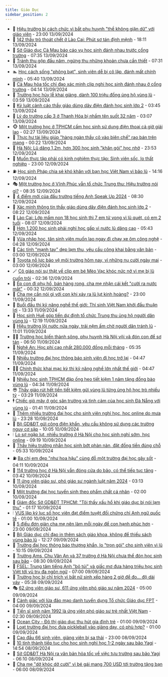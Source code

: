 ```yaml
---
title: Giáo Dục
sidebar_position: 2
---
```


<!-- dantri-giao-duc:START -->
- 🤡 [Hiệu trưởng bị cách chức vì bắt phụ huynh &quot;thề không giận dữ&quot; với giáo viên](https://dantri.com.vn/giao-duc/hieu-truong-bi-cach-chuc-vi-bat-phu-huynh-the-khong-gian-du-voi-giao-vien-20240912205120759.htm) - 23:00 13/09/2024
- 🗽 [142 thầy trò thoát chết ở Lào Cai: Phút sơ tán định mệnh](https://dantri.com.vn/giao-duc/142-thay-tro-thoat-chet-o-lao-cai-phut-so-tan-dinh-menh-20240913223823264.htm) - 18:11 13/09/2024
- 🚦 [Sở Giáo dục Cà Mau báo cáo vụ học sinh đánh nhau trước cổng trường](https://dantri.com.vn/giao-duc/so-giao-duc-ca-mau-bao-cao-vu-hoc-sinh-danh-nhau-truoc-cong-truong-20240913141657152.htm) - 07:35 13/09/2024
- 🌋 [Tránh thu gộp đầu năm, ngừng thu những khoản chưa cần thiết](https://dantri.com.vn/giao-duc/tranh-thu-gop-dau-nam-ngung-thu-nhung-khoan-chua-can-thiet-20240913111721132.htm) - 07:31 13/09/2024
- 🏊 [Học cách sống &quot;phông bạt&quot;, sinh viên dễ bị cô lập, đánh mất chính mình](https://dantri.com.vn/giao-duc/hoc-cach-song-phong-bat-sinh-vien-de-bi-co-lap-danh-mat-chinh-minh-20240913111207878.htm) - 05:40 13/09/2024
- 🎃 [Cà Mau hỏa tốc chỉ đạo xác minh clip nghi học sinh đánh nhau ở cổng trường](https://dantri.com.vn/giao-duc/ca-mau-hoa-toc-chi-dao-xac-minh-clip-nghi-hoc-sinh-danh-nhau-o-cong-truong-20240913105232623.htm) - 04:14 13/09/2024
- 💄 [Trường học hủy lễ khai giảng, dành 100 triệu đồng ủng hộ vùng lũ](https://dantri.com.vn/giao-duc/truong-hoc-huy-le-khai-giang-danh-100-trieu-dong-ung-ho-vung-lu-20240913102639477.htm) - 03:59 13/09/2024
- 🦅 [Kỷ luật cảnh cáo thầy giáo dùng dây điện đánh học sinh lớp 2](https://dantri.com.vn/giao-duc/ky-luat-canh-cao-thay-giao-dung-day-dien-danh-hoc-sinh-lop-2-20240913102834679.htm) - 03:45 13/09/2024
- 🚦 [Lý do trường cấp 3 ở Thanh Hóa bị nhầm tên suốt 32 năm](https://dantri.com.vn/giao-duc/ly-do-truong-cap-3-o-thanh-hoa-bi-nham-ten-suot-32-nam-20240913094058703.htm) - 03:07 13/09/2024
- 🐵 [Một trường học ở TPHCM cấm học sinh sử dụng điện thoại cả giờ giải lao](https://dantri.com.vn/giao-duc/mot-truong-hoc-o-tphcm-cam-hoc-sinh-su-dung-dien-thoai-ca-gio-giai-lao-20240913063228459.htm) - 02:27 13/09/2024
- 🐘 [Thực hư tài liệu giúp &quot;hàng ngàn thầy cô vào biên chế&quot; rao bán trên mạng](https://dantri.com.vn/giao-duc/thuc-hu-tai-lieu-giup-hang-ngan-thay-co-vao-bien-che-rao-ban-tren-mang-20240913070106176.htm) - 00:22 13/09/2024
- 🦏 [Hà Nội: Lũ dâng 1,2m, hơn 300 học sinh &quot;khăn gói&quot; học nhờ](https://dantri.com.vn/giao-duc/ha-noi-lu-dang-12m-hon-300-hoc-sinh-khan-goi-hoc-nho-20240912234457000.htm) - 23:53 12/09/2024
- 💼 [Muốn thực tập phải có kinh nghiệm thực tập: Sinh viên sốc, lo thất nghiệp](https://dantri.com.vn/giao-duc/muon-thuc-tap-phai-co-kinh-nghiem-thuc-tap-sinh-vien-soc-lo-that-nghiep-20240912131256258.htm) - 23:00 12/09/2024
- ⛽️ [Học sinh Pháp chia sẻ khó khăn với bạn học Việt Nam vì bão lũ](https://dantri.com.vn/giao-duc/hoc-sinh-phap-chia-se-kho-khan-voi-ban-hoc-viet-nam-vi-bao-lu-20240912211554994.htm) - 14:16 12/09/2024
- 🎭 [Một trường học ở Vĩnh Phúc vẫn tổ chức Trung thu: Hiệu trưởng nói gì?](https://dantri.com.vn/giao-duc/mot-truong-hoc-o-vinh-phuc-van-to-chuc-trung-thu-hieu-truong-noi-gi-20240912152244293.htm) - 08:35 12/09/2024
- 🎃 [4 điểm mới của đấu trường tiếng Anh Speak Up 2024](https://dantri.com.vn/giao-duc/4-diem-moi-cua-dau-truong-tieng-anh-speak-up-2024-20240912145958632.htm) - 08:30 12/09/2024
- 🚀 [Xác minh thông tin thầy giáo dùng dây điện đánh học sinh lớp 2](https://dantri.com.vn/giao-duc/xac-minh-thong-tin-thay-giao-dung-day-dien-danh-hoc-sinh-lop-2-20240912145701148.htm) - 08:22 12/09/2024
- 👀 [Lào Cai: Lớp mầm non 18 học sinh thì 7 em tử vong vì lũ quét, có em 2 tuổi](https://dantri.com.vn/giao-duc/lao-cai-lop-mam-non-18-hoc-sinh-thi-7-em-tu-vong-vi-lu-quet-co-em-2-tuoi-20240912150030318.htm) - 08:07 12/09/2024
- 🌝 [Hơn 1.200 học sinh phải nghỉ học gấp vì nước lũ dâng cao](https://dantri.com.vn/giao-duc/hon-1200-hoc-sinh-phai-nghi-hoc-gap-vi-nuoc-lu-dang-cao-20240912115240340.htm) - 05:43 12/09/2024
- 🤗 [Vừa nhập học, tân sinh viên muốn lao ngay đi chạy xe ôm công nghệ](https://dantri.com.vn/giao-duc/vua-nhap-hoc-tan-sinh-vien-muon-lao-ngay-di-chay-xe-om-cong-nghe-20240912090730593.htm) - 04:28 12/09/2024
- 🦄 [Các tỉnh &quot;mạnh tay&quot; dẹp lạm thu, yêu cầu công khai bằng văn bản](https://dantri.com.vn/giao-duc/cac-tinh-manh-tay-dep-lam-thu-yeu-cau-cong-khai-bang-van-ban-20240912085744738.htm) - 03:00 12/09/2024
- 🦍 [Toyota nỗ lực bảo vệ môi trường hôm nay, vì những nụ cười ngày mai](https://dantri.com.vn/giao-duc/toyota-no-luc-bao-ve-moi-truong-hom-nay-vi-nhung-nu-cuoi-ngay-mai-20240912093102947.htm) - 03:00 12/09/2024
- 🪄 [Cô giáo nói sự thật về clip em bé Mèo Vạc khóc nức nở vì mẹ bị lũ cuốn trôi](https://dantri.com.vn/giao-duc/co-giao-noi-su-that-ve-clip-em-be-meo-vac-khoc-nuc-no-vi-me-bi-lu-cuon-troi-20240912092746681.htm) - 02:36 12/09/2024
- 🦆 [Ép con đi phụ hồ, bán hàng rong, cha mẹ nhận cái kết &quot;cười ra nước mắt&quot;](https://dantri.com.vn/giao-duc/ep-con-di-phu-ho-ban-hang-rong-cha-me-nhan-cai-ket-cuoi-ra-nuoc-mat-20240911095058971.htm) - 00:32 12/09/2024
- 🚀 [Cha mẹ cần nói gì với con khi xảy ra lũ lụt kinh hoàng?](https://dantri.com.vn/giao-duc/cha-me-can-noi-gi-voi-con-khi-xay-ra-lu-lut-kinh-hoang-20240911154948438.htm) - 23:00 11/09/2024
- 🦒 [Buổi đầu thi kỹ năng nghề thế giới: Thí sinh Việt Nam khởi đầu thuận lợi](https://dantri.com.vn/giao-duc/buoi-dau-thi-ky-nang-nghe-the-gioi-thi-sinh-viet-nam-khoi-dau-thuan-loi-20240911203256778.htm) - 13:33 11/09/2024
- 🤡 [Học sinh Huế góp tiền dự định tổ chức Trung thu ủng hộ người dân vùng lũ](https://dantri.com.vn/giao-duc/hoc-sinh-hue-gop-tien-du-dinh-to-chuc-trung-thu-ung-ho-nguoi-dan-vung-lu-20240911190635386.htm) - 12:19 11/09/2024
- 🤔 [Hiệu trưởng lội nước nửa ngày, trải nệm ấm chờ người dân tránh lũ](https://dantri.com.vn/giao-duc/hieu-truong-loi-nuoc-nua-ngay-trai-nem-am-cho-nguoi-dan-tranh-lu-20240911174538633.htm) - 11:01 11/09/2024
- 🧑‍💻 [Trường học biến thành sông, phụ huynh Hà Nội vội vã đón con để sơ tán](https://dantri.com.vn/giao-duc/truong-hoc-bien-thanh-song-phu-huynh-ha-noi-voi-va-don-con-de-so-tan-20240911124932533.htm) - 06:50 11/09/2024
- 🤡 [Nghệ An: Học phí cao nhất 280.000 đồng mỗi tháng](https://dantri.com.vn/giao-duc/nghe-an-hoc-phi-cao-nhat-280000-dong-moi-thang-20240910170328665.htm) - 05:35 11/09/2024
- 🧠 [Nhiều trường đại học thông báo sinh viên đi học trở lại](https://dantri.com.vn/giao-duc/nhieu-truong-dai-hoc-thong-bao-sinh-vien-di-hoc-tro-lai-20240911104722775.htm) - 04:47 11/09/2024
- 🧑‍💻 [Chính thức khai mạc kỳ thi kỹ năng nghề lớn nhất thế giới](https://dantri.com.vn/giao-duc/chinh-thuc-khai-mac-ky-thi-ky-nang-nghe-lon-nhat-the-gioi-20240911114537104.htm) - 04:47 11/09/2024
- 🧠 [Nhiều học sinh TPHCM đập ống heo tiết kiệm 1 năm tặng đồng bào vùng lũ](https://dantri.com.vn/giao-duc/nhieu-hoc-sinh-tphcm-dap-ong-heo-tiet-kiem-1-nam-tang-dong-bao-vung-lu-20240911110410342.htm) - 04:34 11/09/2024
- 😎 [Thầy giáo rút hết tiền tiết kiệm gửi vùng lũ từng ủng hộ học trò nhiều tỷ](https://dantri.com.vn/giao-duc/thay-giao-rut-het-tien-tiet-kiem-gui-vung-lu-tung-ung-ho-hoc-tro-nhieu-ty-20240911095421258.htm) - 03:29 11/09/2024
- 🕴 [Chiếc giỏ mây ở góc sân trường và tình cảm của học sinh Đà Nẵng với vùng lũ](https://dantri.com.vn/giao-duc/chiec-gio-may-o-goc-san-truong-va-tinh-cam-cua-hoc-sinh-da-nang-voi-vung-lu-20240910213235014.htm) - 01:41 11/09/2024
- 🧠 [Thêm nhiều trường đại học cho sinh viên nghỉ học, học online do mưa lũ](https://dantri.com.vn/giao-duc/them-nhieu-truong-dai-hoc-cho-sinh-vien-nghi-hoc-hoc-online-do-mua-lu-20240910213451175.htm) - 23:28 10/09/2024
- 🚀 [Bộ GD&amp;ĐT gửi công điện khẩn, yêu cầu không sử dụng các trường nguy cơ sập](https://dantri.com.vn/giao-duc/bo-gddt-gui-cong-dien-khan-yeu-cau-khong-su-dung-cac-truong-nguy-co-sap-20240910165608966.htm) - 10:05 10/09/2024
- 🕯 [Lo sợ ngập lụt, nhiều trường ở Hà Nội cho học sinh nghỉ sớm, học online](https://dantri.com.vn/giao-duc/lo-so-ngap-lut-nhieu-truong-o-ha-noi-cho-hoc-sinh-nghi-som-hoc-online-20240910161155752.htm) - 09:19 10/09/2024
- 🧰 [Thầy hiệu trưởng nhắn học sinh bớt phàn nàn, đặt đồng tiền đúng chỗ](https://dantri.com.vn/giao-duc/thay-hieu-truong-nhan-hoc-sinh-bot-phan-nan-dat-dong-tien-dung-cho-20240910114910790.htm) - 05:33 10/09/2024
- ⛽️ [Ba chị em đẹp &quot;như hoa hậu&quot; cùng đỗ một trường đại học gây sốt](https://dantri.com.vn/giao-duc/ba-chi-em-dep-nhu-hoa-hau-cung-do-mot-truong-dai-hoc-gay-sot-20240910101457683.htm) - 04:11 10/09/2024
- 🤖 [114 trường học ở Hà Nội vẫn đóng cửa do bão, có thể tiếp tục tăng](https://dantri.com.vn/giao-duc/114-truong-hoc-o-ha-noi-van-dong-cua-do-bao-co-the-tiep-tuc-tang-20240910103225273.htm) - 03:42 10/09/2024
- 🦍 [11 ứng viên giáo sư, phó giáo sư ngành luật năm 2024](https://dantri.com.vn/giao-duc/11-ung-vien-giao-su-pho-giao-su-nganh-luat-nam-2024-20240910095457365.htm) - 03:13 10/09/2024
- 🐘 [Một trường đại học tuyển sinh theo phẩm chất cá nhân](https://dantri.com.vn/giao-duc/mot-truong-dai-hoc-tuyen-sinh-theo-pham-chat-ca-nhan-20240909192929933.htm) - 02:00 10/09/2024
- 🌊 [Giám đốc Sở GD&amp;ĐT TPHCM: &quot;Tôi thấy xấu hổ khi giáo dục bị nói lạm thu&quot;](https://dantri.com.vn/giao-duc/giam-doc-so-gddt-tphcm-toi-thay-xau-ho-khi-giao-duc-bi-noi-lam-thu-20240910080224431.htm) - 01:17 10/09/2024
- 🕯 [VUS lập kỷ lục số học viên đạt điểm tuyệt đối chứng chỉ Anh ngữ quốc tế](https://dantri.com.vn/giao-duc/vus-lap-ky-luc-so-hoc-vien-dat-diem-tuyet-doi-chung-chi-anh-ngu-quoc-te-20240909173401375.htm) - 01:00 10/09/2024
- 🐎 [5 điều đơn giản cha mẹ nên làm mỗi ngày để con hạnh phúc hơn](https://dantri.com.vn/giao-duc/5-dieu-don-gian-cha-me-nen-lam-moi-ngay-de-con-hanh-phuc-hon-20240909103022510.htm) - 23:00 09/09/2024
- 🐻 [Bộ Giáo dục chỉ đạo in thêm sách giáo khoa, không để thiếu sách vùng bão lũ](https://dantri.com.vn/giao-duc/bo-giao-duc-chi-dao-in-them-sach-giao-khoa-khong-de-thieu-sach-vung-bao-lu-20240909191618764.htm) - 12:27 09/09/2024
- 🐎 [Trường đại học thông báo thượng khẩn, lo &quot;trọn gói&quot; cho sinh viên vì lũ](https://dantri.com.vn/giao-duc/truong-dai-hoc-thong-bao-thuong-khan-lo-tron-goi-cho-sinh-vien-vi-lu-20240909170252834.htm) - 10:15 09/09/2024
- 🫣 [Trường Ams, Chu Văn An và 37 trường ở Hà Nội chưa thể đón học sinh sau bão](https://dantri.com.vn/giao-duc/truong-ams-chu-van-an-va-37-truong-o-ha-noi-chua-the-don-hoc-sinh-sau-bao-20240909152249630.htm) - 08:30 09/09/2024
- 🤭 [FSEL: Trung tâm tiếng Anh &quot;bỏ túi&quot; và giấc mơ đưa hàng triệu học sinh Việt tới vũ trụ đa ngôn ngữ](https://dantri.com.vn/giao-duc/fsel-trung-tam-tieng-anh-bo-tui-va-giac-mo-dua-hang-trieu-hoc-sinh-viet-toi-vu-tru-da-ngon-ngu-20240906181648523.htm) - 07:00 09/09/2024
- 🥳 [Trường học bị chỉ trích vì bắt nữ sinh xếp hàng 2 giờ để đo... độ dài váy](https://dantri.com.vn/giao-duc/truong-hoc-bi-chi-trich-vi-bat-nu-sinh-xep-hang-2-gio-de-do-do-dai-vay-20240909120435928.htm) - 05:38 09/09/2024
- 🎭 [62 ứng viên giáo sư, 611 ứng viên phó giáo sư năm 2024](https://dantri.com.vn/giao-duc/62-ung-vien-giao-su-611-ung-vien-pho-giao-su-nam-2024-20240909102600767.htm) - 05:00 09/09/2024
- 🥸 [Cảnh giác với lừa đảo mạo danh tuyển dụng Tổ chức Giáo dục FPT](https://dantri.com.vn/giao-duc/canh-giac-voi-lua-dao-mao-danh-tuyen-dung-to-chuc-giao-duc-fpt-20240909102505798.htm) - 04:00 09/09/2024
- 🦣 [Tiến sĩ sinh năm 1992 là ứng viên phó giáo sư trẻ nhất Việt Nam](https://dantri.com.vn/giao-duc/tien-si-sinh-nam-1992-la-ung-vien-pho-giao-su-tre-nhat-viet-nam-20240909091500375.htm) - 02:30 09/09/2024
- 🤔 [Ocean City - Đô thị giáo dục thu hút gia đình trẻ](https://dantri.com.vn/giao-duc/ocean-city-do-thi-giao-duc-thu-hut-gia-dinh-tre-20240908121422668.htm) - 01:00 09/09/2024
- 🦣 [Loạt trường đại học đưa pickleball vào giảng dạy, có phù hợp?](https://dantri.com.vn/giao-duc/loat-truong-dai-hoc-dua-pickleball-vao-giang-day-co-phu-hop-20240908212237438.htm) - 01:00 09/09/2024
- 🐲 [Cạo đầu 66 sinh viên, giảng viên bị sa thải](https://dantri.com.vn/giao-duc/cao-dau-66-sinh-vien-giang-vien-bi-sa-thai-20240908154048089.htm) - 23:00 08/09/2024
- 🔭 [10 tỉnh thành tiếp tục cho học sinh nghỉ học 1-2 ngày sau bão Yagi](https://dantri.com.vn/giao-duc/10-tinh-thanh-tiep-tuc-cho-hoc-sinh-nghi-hoc-1-2-ngay-sau-bao-yagi-20240908213341217.htm) - 14:54 08/09/2024
- 🥷 [Sở GD&amp;ĐT Hà Nội ra văn bản hỏa tốc về việc tựu trường sau bão Yagi](https://dantri.com.vn/giao-duc/so-gddt-ha-noi-ra-van-ban-hoa-toc-ve-viec-tuu-truong-sau-bao-yagi-20240908130247289.htm) - 06:10 08/09/2024
- 🎊 [Cha mẹ &quot;dở khóc dở cười&quot; vì bé gái mang 700 USD tới trường tặng bạn](https://dantri.com.vn/giao-duc/cha-me-do-khoc-do-cuoi-vi-be-gai-mang-700-usd-toi-truong-tang-ban-20240908100421318.htm) - 06:00 08/09/2024<!-- dantri-giao-duc:END -->
